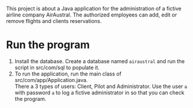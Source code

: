 This project is about a Java application for the administration of a fictive airline company AirAustral. 
The authorized employees can add, edit or remove flights and clients reservations.
# Run the program
1. Install the database. Create a database named `airaustral` and run the script in src/com/sql to populate it.
2. To run the application, run the main class of src/com/app/Application.java.  
There a 3 types of users: Client, Pilot and Administrator.
Use the user `a` with password `a` to log a fictive administrator in so that you can check the program.